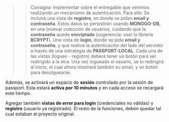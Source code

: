 >> Consigna:
Implementar sobre el entregable que venimos realizando un mecanismo de autenticación. Para ello:
Se incluirá una vista de **registro**, en donde se pidan **email y contraseña**. Estos datos se persistirán usando **MONOGO-DB**, en una (nueva) colección de usuarios, cuidando que la **contraseña** quede **encriptada** (sugerencia: usar la librería **BCRYPT**). Una vista de **login**, donde se pida **email y contraseña**, y que realice la autenticación del lado del servidor a través de una estrategia de **PASSPORT-LOCAL**. Cada una de las vistas (logueo - registro) deberá tener un botón para ser redirigido a
la otra.
Una vez logueado el usuario, se lo redirigirá al inicio, el cual ahora mostrará también
su email, y un botón para desolguearse. 

Además, se activará un espacio de **sesión** controlado por la sesión de passport. Esta estará **activa por 10 minutos** y en cada acceso se recargará este tiempo. 

Agregar también **vistas de error para login** (credenciales no válidas) y **registro** (usuario ya registrado). El resto de la funciones, deben quedar tal cual estaban el proyecto original.